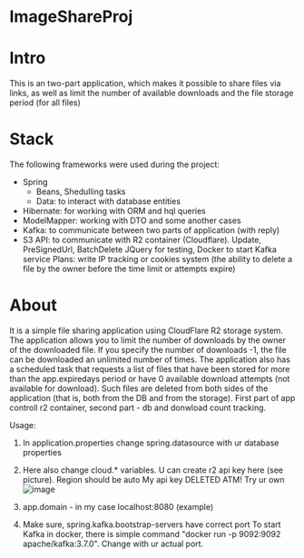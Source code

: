 # ImageShareProj
# Intro
This is an two-part application, which makes it possible to share files via links, as well as limit the number of available downloads and the file storage period (for all files)
# Stack
The following frameworks were used during the project:
- Spring 
  - Beans, Shedulling tasks
  - Data: to interact with database entities
- Hibernate: for working with ORM and hql queries
- ModelMapper: working with DTO and some another cases
- Kafka: to communicate between two parts of application (with reply)
- S3 API: to communicate with R2 container (Cloudflare). Update, PreSignedUrl, BatchDelete
JQuery for testing, Docker to start Kafka service
Plans: write IP tracking or cookies system (the ability to delete a file by the owner before the time limit or attempts expire)
# About
It is a simple file sharing application using CloudFlare R2 storage system.
The application allows you to limit the number of downloads by the owner of the downloaded file. If you specify the number of downloads -1, the file can be downloaded an unlimited number of times.
The application also has a scheduled task that requests a list of files that have been stored for more than the app.expiredays period or have 0 available download attempts (not available for download). 
Such files are deleted from both sides of the application (that is, both from the DB and from the storage).
First part of app controll r2 container, second part - db and donwload count tracking.

Usage:
1) In application.properties change spring.datasource with ur database properties
2) Here also change cloud.* variables. U can create r2 api key here (see picture). Region should be auto
   My api key DELETED ATM! Try ur own
   ![image](https://github.com/Laytin/imageShareProj/assets/70861524/f10c0fc4-cca7-4503-b045-ce09db3f06cc)

3) app.domain - in my case localhost:8080 (example)
4) Make sure, spring.kafka.bootstrap-servers have correct port
   To start Kafka in docker, there is simple command "docker run -p 9092:9092 apache/kafka:3.7.0". Change with ur actual port. 
